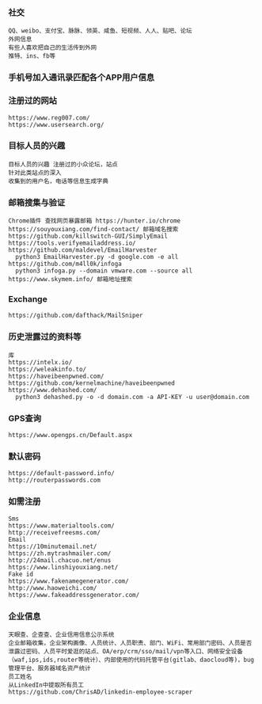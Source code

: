 ### 社交
	QQ、weibo、支付宝、脉脉、领英、咸鱼、短视频、人人、贴吧、论坛
	外网信息
	有些人喜欢把自己的生活传到外网
	推特、ins、fb等
### 手机号加入通讯录匹配各个APP用户信息
### 注册过的网站
	https://www.reg007.com/
	https://www.usersearch.org/
### 目标人员的兴趣
	目标人员的兴趣 注册过的小众论坛，站点
	针对此类站点的深入
	收集到的用户名，电话等信息生成字典
### 邮箱搜集与验证
	Chrome插件 查找网页暴露邮箱 https://hunter.io/chrome
	https://souyouxiang.com/find-contact/ 邮箱域名搜索
	https://github.com/killswitch-GUI/SimplyEmail
	https://tools.verifyemailaddress.io/
	https://github.com/maldevel/EmailHarvester 
	  python3 EmailHarvester.py -d google.com -e all 
	https://github.com/m4ll0k/infoga 
	  python3 infoga.py --domain vmware.com --source all 
	https://www.skymem.info/ 邮箱地址搜索
### Exchange
	https://github.com/dafthack/MailSniper
### 历史泄露过的资料等
	库
	https://intelx.io/ 
	https://weleakinfo.to/ 
	https://haveibeenpwned.com/
	https://github.com/kernelmachine/haveibeenpwned
	https://www.dehashed.com/ 
	  python3 dehashed.py -o -d domain.com -a API-KEY -u user@domain.com 
### GPS查询
	https://www.opengps.cn/Default.aspx
### 默认密码
	https://default-password.info/
	http://routerpasswords.com
### 如需注册
	Sms
	https://www.materialtools.com/
	http://receivefreesms.com/
	Email
	https://10minutemail.net/
	https://zh.mytrashmailer.com/
	http://24mail.chacuo.net/enus
	https://www.linshiyouxiang.net/
	Fake id
	https://www.fakenamegenerator.com/
	http://www.haoweichi.com/
	https://www.fakeaddressgenerator.com/
### 企业信息
	天眼查、企查查、企业信用信息公示系统
	企业邮箱收集，企业架构画像、人员统计、人员职责、部门、WiFi、常用部门密码、人员是否泄露过密码、人员平时爱逛的站点、OA/erp/crm/sso/mail/vpn等入口、网络安全设备（waf,ips,ids,router等统计）、内部使用的代码托管平台(gitlab、daocloud等)，bug管理平台、服务器域名资产统计
	员工姓名
	从LinkedIn中提取所有员工
	https://github.com/ChrisAD/linkedin-employee-scraper 